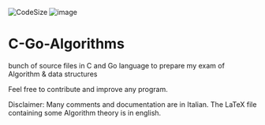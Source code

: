 ![CodeSize](https://img.shields.io/github/languages/code-size/MasterCruelty/C-Algorithm)
![image](https://img.shields.io/github/languages/top/MasterCruelty/C-Algorithm)
# C-Go-Algorithms
bunch of source files in C and Go language to prepare my exam of Algorithm & data structures 

Feel free to contribute and improve any program.

Disclaimer: Many comments and documentation are in Italian. The LaTeX file containing some Algorithm theory is in english.
